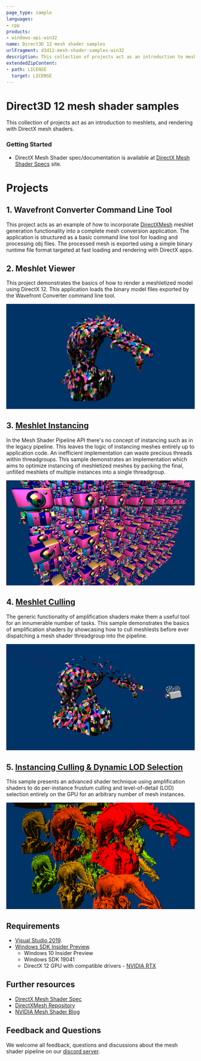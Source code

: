 ```yaml
---
page_type: sample
languages:
- cpp
products:
- windows-api-win32
name: Direct3D 12 mesh shader samples
urlFragment: d3d12-mesh-shader-samples-win32
description: This collection of projects act as an introduction to meshlets, and rendering with DirectX mesh shaders.
extendedZipContent:
- path: LICENSE
  target: LICENSE
---
```


# Direct3D 12 mesh shader samples
This collection of projects act as an introduction to meshlets, and rendering with DirectX mesh shaders.

### Getting Started
* DirectX Mesh Shader spec/documentation is available at [DirectX Mesh Shader Specs](https://microsoft.github.io/DirectX-Specs/d3d/MeshShader.html) site.

# Projects
## 1. Wavefront Converter Command Line Tool
This project acts as an example of how to incorporate [DirectXMesh](https://github.com/microsoft/DirectXMesh) meshlet generation functionality into a complete mesh conversion application. The application is structured as a basic command line tool for loading and processing obj files. The processed mesh is exported using a simple binary runtime file format targeted at fast loading and rendering with DirectX apps.

## 2. Meshlet Viewer
This project demonstrates the basics of how to render a meshletized model using DirectX 12. This application loads the binary model files exported by the Wavefront Converter command line tool.

![D3D12 Meshlet Render Preview](src/MeshletRender/D3D12MeshletRender.png)

## 3. [Meshlet Instancing](src/MeshletInstancing/readme.md)
In the Mesh Shader Pipeline API there's no concept of instancing such as in the legacy pipeline. This leaves the logic of instancing meshes entirely up to application code. An inefficient implementation can waste precious threads within threadgroups. This sample demonstrates an implementation which aims to optimize instancing of meshletized meshes by packing the final, unfilled meshlets of multiple instances into a single threadgroup.

![D3D12 Meshlet Instancing Preview](src/MeshletInstancing/D3D12MeshletInstancing.png)

## 4. [Meshlet Culling](src/MeshletCull/readme.md)
The generic functionality of amplification shaders make them a useful tool for an innumerable number of tasks. This sample demonstrates the basics of amplification shaders by showcasing how to cull meshlests before ever dispatching a mesh shader threadgroup into the pipeline.

![D3D12 Meshlet Culling Preview](src/MeshletCull/D3D12MeshletCull.png)

## 5. [Instancing Culling & Dynamic LOD Selection](src/DynamicLOD/readme.md)
This sample presents an advanced shader technique using amplification shaders to do per-instance frustum culling and level-of-detail (LOD) selection entirely on the GPU for an arbitrary number of mesh instances.

![D3D12 Dynamic LOD Preview](src/DynamicLOD/D3D12DynamicLOD.png)

## Requirements
* [Visual Studio 2019](https://www.visualstudio.com/).
* [Windows SDK Insider Preview](https://www.microsoft.com//software-download/windowsinsiderpreviewSDK).
  * Windows 10 Insider Preview
  * Windows SDK 19041
  * DirectX 12 GPU with compatible drivers - [NVIDIA RTX](https://developer.nvidia.com/directx)

## Further resources
* [DirectX Mesh Shader Spec](https://microsoft.github.io/DirectX-Specs/d3d/MeshShader.html)
* [DirectXMesh Repository](https://github.com/microsoft/DirectXMesh)
* [NVIDIA Mesh Shader Blog](https://devblogs.nvidia.com/introduction-turing-mesh-shaders/)

## Feedback and Questions
We welcome all feedback, questions and discussions about the mesh shader pipeline on our [discord server](http://discord.gg/directx).
